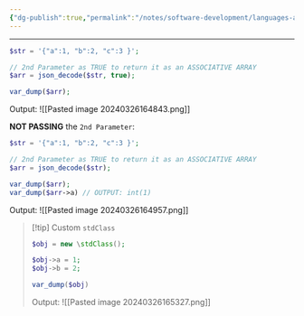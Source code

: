 ```yaml
---
{"dg-publish":true,"permalink":"/notes/software-development/languages-and-frameworks/web-development/backend/php/02-object-oriented-programming-oop/01-classes-and-objects/05-std-class/","tags":["programming","php","webdevelopment","backend","OOP"],"created":"2025-07-13T15:24:51.557+08:00"}
---
```



---

```php
$str = '{"a":1, "b":2, "c":3 }';

// 2nd Parameter as TRUE to return it as an ASSOCIATIVE ARRAY
$arr = json_decode($str, true);

var_dump($arr);
```

Output:
![[Pasted image 20240326164843.png]]

**NOT PASSING** the `2nd Parameter`:

```php
$str = '{"a":1, "b":2, "c":3 }';

// 2nd Parameter as TRUE to return it as an ASSOCIATIVE ARRAY
$arr = json_decode($str);

var_dump($arr);
var_dump($arr->a) // OUTPUT: int(1)
```

Output:
![[Pasted image 20240326164957.png]]

> [!tip] Custom `stdClass`
>
> ```php
> $obj = new \stdClass();
>
> $obj->a = 1;
> $obj->b = 2;
>
> var_dump($obj)
> ```
>
> Output:
> ![[Pasted image 20240326165327.png]]
